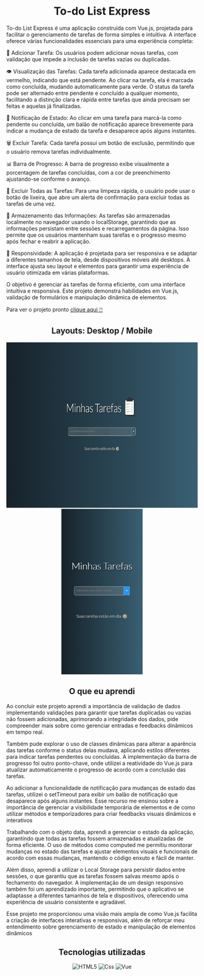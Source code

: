 <h1 align="center">To-do List Express</h1>

To-do List Express é uma aplicação construída com Vue.js, projetada para facilitar o gerenciamento de tarefas de forma simples e intuitiva. A interface oferece várias funcionalidades essenciais para uma experiência completa:

📝 Adicionar Tarefa: Os usuários podem adicionar novas tarefas, com validação que impede a inclusão de tarefas vazias ou duplicadas.

👁️ Visualização das Tarefas: Cada tarefa adicionada aparece destacada em vermelho, indicando que está pendente. Ao clicar na tarefa, ela é marcada como concluída, mudando automaticamente para verde. O status da tarefa pode ser alternado entre pendente e concluído a qualquer momento, facilitando a distinção clara e rápida entre tarefas que ainda precisam ser feitas e aquelas já finalizadas.

💬 Notificação de Estado: Ao clicar em uma tarefa para marcá-la como pendente ou concluída, um balão de notificação aparece brevemente para indicar a mudança de estado da tarefa e desaparece após alguns instantes.

🗑️ Excluir Tarefa: Cada tarefa possui um botão de exclusão, permitindo que o usuário remova tarefas individualmente.

📊 Barra de Progresso: A barra de progresso exibe visualmente a porcentagem de tarefas concluídas, com a cor de preenchimento ajustando-se conforme o avanço.

🚮 Excluir Todas as Tarefas: Para uma limpeza rápida, o usuário pode usar o botão de lixeira, que abre um alerta de confirmação para excluir todas as tarefas de uma vez.

💾 Armazenamento das Informações: As tarefas são armazenadas localmente no navegador usando o localStorage, garantindo que as informações persistam entre sessões e recarregamentos da página. Isso permite que os usuários mantenham suas tarefas e o progresso mesmo após fechar e reabrir a aplicação.

📱 Responsividade: A aplicação é projetada para ser responsiva e se adaptar a diferentes tamanhos de tela, desde dispositivos móveis até desktops. A interface ajusta seu layout e elementos para garantir uma experiência de usuário otimizada em várias plataformas.

O objetivo é gerenciar as tarefas de forma eficiente, com uma interface intuitiva e responsiva. Este projeto demonstra habilidades em Vue.js, validação de formulários e manipulação dinâmica de elementos.

Para ver o projeto pronto [clique aqui 🖱️](https://clari-cassia-projetcs-to-do-list.vercel.app/)

<h2 align="center">Layouts: Desktop / Mobile</h2>

<div align="center">
    <img src="src/images/gif-desktop.gif" height="435px" alt="Layout Desktop" style="margin-right: 50px;" />
    <img src="src/images/gif-mobile.gif" height="435px" alt="Layout Mobile" />
</div>

<h2 align="center"> O que eu aprendi</h2>

Ao concluir este projeto aprendi a importância de validação de dados implementando validações para garantir que tarefas duplicadas ou vazias não fossem adicionadas, aprimorando a integridade dos dados, pide compreender mais sobre como gerenciar entradas e feedbacks dinâmicos em tempo real.

Também pude explorar o uso de classes dinâmicas para alterar a aparência das tarefas conforme o status delas mudava, aplicando estilos diferentes para indicar tarefas pendentes ou concluídas. A implementação da barra de progresso foi outro ponto-chave, onde utilizei a reatividade do Vue.js para atualizar automaticamente o progresso de acordo com a conclusão das tarefas.

Ao adicionar a funcionalidade de notificação para mudanças de estado das tarefas, utilizei o setTimeout para exibir um balão de notificação que desaparece após alguns instantes. Esse recurso me ensinou sobre a importância de gerenciar a visibilidade temporária de elementos e de como utilizar métodos e temporizadores para criar feedbacks visuais dinâmicos e interativos

Trabalhando com o objeto data, aprendi a gerenciar o estado da aplicação, garantindo que todas as tarefas fossem armazenadas e atualizadas de forma eficiente. O uso de métodos como computed me permitiu monitorar mudanças no estado das tarefas e ajustar elementos visuais e funcionais de acordo com essas mudanças, mantendo o código enxuto e fácil de manter.

Além disso, aprendi a utilizar o Local Storage para persistir dados entre sessões, o que garantiu que as tarefas fossem salvas mesmo após o fechamento do navegador. A implementação de um design responsivo também foi um aprendizado importante, permitindo que o aplicativo se adaptasse a diferentes tamanhos de tela e dispositivos, oferecendo uma experiência de usuário consistente e agradável.

Esse projeto me proporcionou uma visão mais ampla de como Vue.js facilita a criação de interfaces interativas e responsivas, além de reforçar meu entendimento sobre gerenciamento de estado e manipulação de elementos dinâmicos

<h2 align="center">Tecnologias utilizadas</h2>

<div align="center">
  <img  src="https://img.shields.io/badge/html5-%23E34F26.svg?style=for-the-badge&logo=html5&logoColor=white" alt="HTML5" />
  <img src="https://img.shields.io/badge/css-1572B6.svg?style=for-the-badge&logo=css3&logoColor=white" alt="Css" />
  <img src="https://img.shields.io/badge/Vue.js-35495E?style=for-the-badge&logo=vue.js&logoColor=4FC08D" alt="Vue" />
</div>



